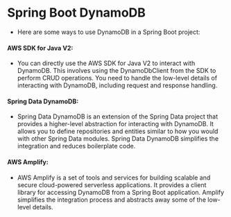 # Spring Boot DynamoDB
- Here are some ways to use DynamoDB in a Spring Boot project:
#### AWS SDK for Java V2:
- You can directly use the AWS SDK for Java V2 to interact with DynamoDB. This involves using the DynamoDbClient from the SDK to perform CRUD operations.
You need to handle the low-level details of interacting with DynamoDB, including request and response handling.
#### Spring Data DynamoDB:
- Spring Data DynamoDB is an extension of the Spring Data project that provides a higher-level abstraction for interacting with DynamoDB.
It allows you to define repositories and entities similar to how you would with other Spring Data modules.
Spring Data DynamoDB simplifies the integration and reduces boilerplate code.
#### AWS Amplify:
- AWS Amplify is a set of tools and services for building scalable and secure cloud-powered serverless applications. It provides a client library for accessing DynamoDB from a Spring Boot application.
Amplify simplifies the integration process and abstracts away some of the low-level details.
